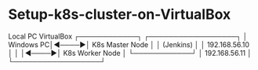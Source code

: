 # Setup-k8s-cluster-on-VirtualBox

  Local PC              VirtualBox
┌────────────┐      ┌──────────────────┐
│  Windows PC│◄────►│ K8s Master Node  │
│ (Jenkins)  │      │ 192.168.56.10    │
│            │◄────►│ K8s Worker Node  │
└────────────┘      │ 192.168.56.11    │
                    └──────────────────┘
